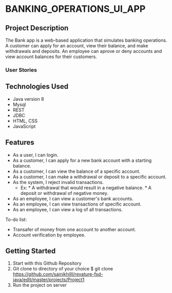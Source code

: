 # BANKING_OPERATIONS_UI_APP
## Project Description
The Bank app is a web-based application that simulates banking operations. A customer can apply for an account, view their balance, and make withdrawals and deposits. An employee can aprove or deny accounts and view account balances for their customers. 
### User Stories 


## Technologies Used
* Java version 8
* Mysql
* REST
* JDBC
* HTML, CSS 
* JavaScript

## Features
* As a user, I can login. 
* As a customer, I can apply for a new bank account with a starting balance. 
* As a customer, I can view the balance of a specific account. 
* As a customer, I can make a withdrawal or deposit to a specific account. 
* As the system, I reject invalid transactions.
    * Ex: * A withdrawal that would result in a negative balance.
          * A deposit or withdrawal of negative money.
* As an employee, I can view a customer's bank accounts.
* As an employee, I can view transactions of specific account. 
* As an employee, I can view a log of all transactions.

To-do list:
* Transafer of money from one account to another account.
* Account verification by employee.

## Getting Started
1. Start with this Github Repository
2. Git clone to directory of your choice $ git clone https://github.com/sainikhilll/revature-fsd-java/edit/master/projects/Project1
3. Run the project on server 
